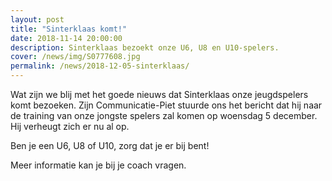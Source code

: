 ```yaml
---
layout: post
title: "Sinterklaas komt!"
date: 2018-11-14 20:00:00
description: Sinterklaas bezoekt onze U6, U8 en U10-spelers.
cover: /news/img/S0777608.jpg
permalink: /news/2018-12-05-sinterklaas/
---
```


Wat zijn we blij met het goede nieuws dat Sinterklaas onze jeugdspelers komt bezoeken. Zijn Communicatie-Piet stuurde ons het bericht dat hij naar de training van onze jongste spelers zal komen op woensdag 5 december. Hij verheugt zich er nu al op.

Ben je een U6, U8 of U10, zorg dat je er bij bent!

Meer informatie kan je bij je coach vragen.

